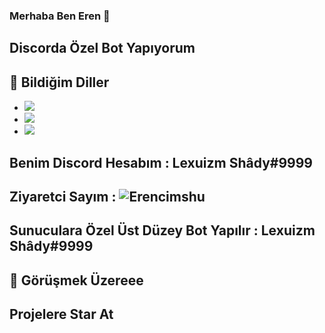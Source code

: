 ### Merhaba Ben Eren 👋
## Discorda Özel Bot Yapıyorum 
## 🔧 Bildiğim Diller
- ![](https://img.shields.io/badge/Code-JavaScript-black?style=flat-square&logo=javascript&logoColor=brightgreen)
- ![](https://img.shields.io/badge/Code-Java-black?style=flat-square&logo=java&logoColor=white)
- ![](https://img.shields.io/badge/Tools-MongoDB-black?style=flat-square&logo=mongodb&logoColor=cyan)

## Benim Discord Hesabım : Lexuizm Shâdy#9999


## Ziyaretci Sayım : <img src="https://komarev.com/ghpvc/?username=Erencimshu&label=Ziyaretçi%20Sayısı&color=552b75" alt="Erencimshu" />

## Sunuculara Özel Üst Düzey Bot Yapılır : Lexuizm Shâdy#9999

## 👋 Görüşmek Üzereee

## Projelere Star At
